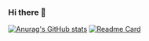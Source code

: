 ### Hi there 👋
[![Anurag's GitHub stats](https://github-readme-stats.vercel.app/api?username=EdrissAria)](https://github.com/anuraghazra/github-readme-stats)
[![Readme Card](https://github-readme-stats.vercel.app/api/pin/?username=anuraghazra&repo=github-readme-stats)](https://github.com/anuraghazra/github-readme-stats)
